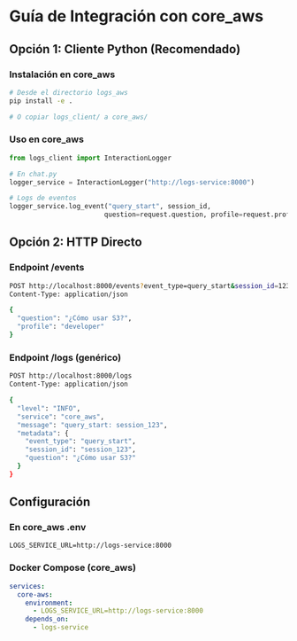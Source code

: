 # Guía de Integración con core_aws

## Opción 1: Cliente Python (Recomendado)

### Instalación en core_aws
```bash
# Desde el directorio logs_aws
pip install -e .

# O copiar logs_client/ a core_aws/
```

### Uso en core_aws
```python
from logs_client import InteractionLogger

# En chat.py
logger_service = InteractionLogger("http://logs-service:8000")

# Logs de eventos
logger_service.log_event("query_start", session_id, 
                        question=request.question, profile=request.profile)
```

## Opción 2: HTTP Directo

### Endpoint /events
```bash
POST http://localhost:8000/events?event_type=query_start&session_id=123
Content-Type: application/json

{
  "question": "¿Cómo usar S3?",
  "profile": "developer"
}
```

### Endpoint /logs (genérico)
```bash
POST http://localhost:8000/logs
Content-Type: application/json

{
  "level": "INFO",
  "service": "core_aws", 
  "message": "query_start: session_123",
  "metadata": {
    "event_type": "query_start",
    "session_id": "session_123",
    "question": "¿Cómo usar S3?"
  }
}
```

## Configuración

### En core_aws .env
```
LOGS_SERVICE_URL=http://logs-service:8000
```

### Docker Compose (core_aws)
```yaml
services:
  core-aws:
    environment:
      - LOGS_SERVICE_URL=http://logs-service:8000
    depends_on:
      - logs-service
```